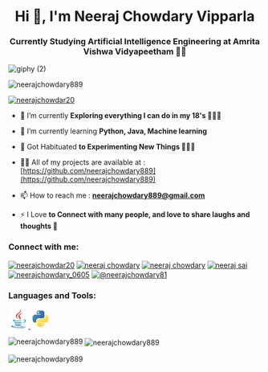 <h1 align="center">Hi 👋, I'm Neeraj Chowdary Vipparla</h1>
<h3 align="center">Currently Studying Artificial Intelligence Engineering at Amrita Vishwa Vidyapeetham ✌🏻</h3>



![giphy (2)](https://user-images.githubusercontent.com/57310710/150652655-67f94faa-1545-409e-aed5-d71833918a5d.gif)



<p align="left"> <img src="https://komarev.com/ghpvc/?username=neerajchowdary889&label=Profile%20views&color=0e75b6&style=flat" alt="neerajchowdary889" /> </p>

<p align="left"> <a href="https://twitter.com/neerajchowdar20" target="blank"><img src="https://img.shields.io/twitter/follow/neerajchowdar20?logo=twitter&style=for-the-badge" alt="neerajchowdar20" /></a> </p>

- 🔭 I’m currently **Exploring everything I can do in my 18's 👨🏻‍💻**

- 🌱 I’m currently learning **Python, Java, Machine learning**

- 👯 Got Habituated **to Experimenting New Things 🤷🏻‍♂️**

- 👨‍💻 All of my projects are available at : [https://github.com/neerajchowdary889](https://github.com/neerajchowdary889)

- 📫 How to reach me : **neerajchowdary889@gmail.com**

- ⚡ I Love **to Connect with many people, and love to share laughs and thoughts 🥰**

<h3 align="left">Connect with me:</h3>
<p align="left">
<a href="https://twitter.com/neerajchowdar20" target="blank"><img align="center" src="https://raw.githubusercontent.com/rahuldkjain/github-profile-readme-generator/master/src/images/icons/Social/twitter.svg" alt="neerajchowdar20" height="30" width="40" /></a>
<a href="https://linkedin.com/in/neeraj chowdary" target="blank"><img align="center" src="https://raw.githubusercontent.com/rahuldkjain/github-profile-readme-generator/master/src/images/icons/Social/linked-in-alt.svg" alt="neeraj chowdary" height="30" width="40" /></a>
<a href="https://stackoverflow.com/users/neeraj chowdary" target="blank"><img align="center" src="https://raw.githubusercontent.com/rahuldkjain/github-profile-readme-generator/master/src/images/icons/Social/stack-overflow.svg" alt="neeraj chowdary" height="30" width="40" /></a>
<a href="https://fb.com/neeraj sai" target="blank"><img align="center" src="https://raw.githubusercontent.com/rahuldkjain/github-profile-readme-generator/master/src/images/icons/Social/facebook.svg" alt="neeraj sai" height="30" width="40" /></a>
<a href="https://instagram.com/neerajchowdary_0605" target="blank"><img align="center" src="https://raw.githubusercontent.com/rahuldkjain/github-profile-readme-generator/master/src/images/icons/Social/instagram.svg" alt="neerajchowdary_0605" height="30" width="40" /></a>
<a href="https://www.hackerrank.com/@neerajchowdary81" target="blank"><img align="center" src="https://raw.githubusercontent.com/rahuldkjain/github-profile-readme-generator/master/src/images/icons/Social/hackerrank.svg" alt="@neerajchowdary81" height="30" width="40" /></a>
</p>

<h3 align="left">Languages and Tools:</h3>
<p align="left"> <a href="https://www.java.com" target="_blank" rel="noreferrer"> <img src="https://raw.githubusercontent.com/devicons/devicon/master/icons/java/java-original.svg" alt="java" width="40" height="40"/> </a> <a href="https://www.python.org" target="_blank" rel="noreferrer"> <img src="https://raw.githubusercontent.com/devicons/devicon/master/icons/python/python-original.svg" alt="python" width="40" height="40"/> </a> </p>

<p><img align="left" src="https://github-readme-stats.vercel.app/api/top-langs?username=neerajchowdary889&show_icons=true&locale=en&layout=compact" alt="neerajchowdary889" /></p>

<p>&nbsp;<img align="center" src="https://github-readme-stats.vercel.app/api?username=neerajchowdary889&show_icons=true&locale=en" alt="neerajchowdary889" /></p>

<p><img align="center" src="https://github-readme-streak-stats.herokuapp.com/?user=neerajchowdary889&" alt="neerajchowdary889" /></p>
